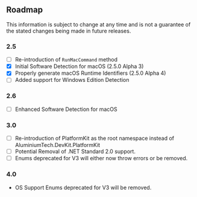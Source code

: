 ## Roadmap
This information is subject to change at any time and is not a guarantee of the stated changes being made in future releases.

### 2.5
- [ ] Re-introduction of ``RunMacCommand`` method
- [x] Initial Software Detection for macOS (2.5.0 Alpha 3)
- [x] Properly generate macOS Runtime Identifiers (2.5.0 Alpha 4)
- [ ] Added support for Windows Edition Detection

### 2.6
- [ ] Enhanced Software Detection for macOS

### 3.0
- [ ] Re-introduction of PlatformKit as the root namespace instead of AluminiumTech.DevKit.PlatformKit
- [ ] Potential Removal of .NET Standard 2.0 support.
- [ ] Enums deprecated for V3 will either now throw errors or be removed.

### 4.0
* OS Support Enums deprecated for V3 will be removed.
